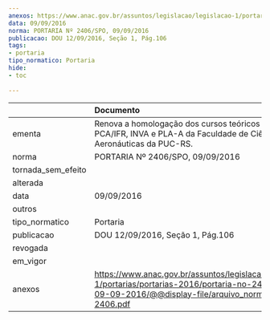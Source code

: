 ```yaml
---
anexos: https://www.anac.gov.br/assuntos/legislacao/legislacao-1/portarias/portarias-2016/portaria-no-2406-spo-09-09-2016/@@display-file/arquivo_norma/PA2016-2406.pdf
data: 09/09/2016
norma: PORTARIA Nº 2406/SPO, 09/09/2016
publicacao: DOU 12/09/2016, Seção 1, Pág.106
tags:
- portaria
tipo_normatico: Portaria
hide: 
- toc 
 
---
```


|                    | Documento                                                                                                                                                      |
|:-------------------|:---------------------------------------------------------------------------------------------------------------------------------------------------------------|
| ementa             | Renova a homologação dos cursos teóricos de PPA, PCA/IFR, INVA e PLA-A da Faculdade de Ciências Aeronáuticas da PUC-RS.                                        |
| norma              | PORTARIA Nº 2406/SPO, 09/09/2016                                                                                                                               |
| tornada_sem_efeito |                                                                                                                                                                |
| alterada           |                                                                                                                                                                |
| data               | 09/09/2016                                                                                                                                                     |
| outros             |                                                                                                                                                                |
| tipo_normatico     | Portaria                                                                                                                                                       |
| publicacao         | DOU 12/09/2016, Seção 1, Pág.106                                                                                                                               |
| revogada           |                                                                                                                                                                |
| em_vigor           |                                                                                                                                                                |
| anexos             | https://www.anac.gov.br/assuntos/legislacao/legislacao-1/portarias/portarias-2016/portaria-no-2406-spo-09-09-2016/@@display-file/arquivo_norma/PA2016-2406.pdf |